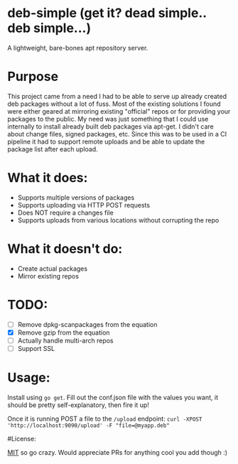 # deb-simple (get it? dead simple.. deb simple...)

A lightweight, bare-bones apt repository server. 

# Purpose

This project came from a need I had to be able to serve up already created deb packages without a lot of fuss. Most of the existing solutions 
I found were either geared at mirroring existing "official" repos or for providing your packages to the public. My need was just something that 
I could use internally to install already built deb packages via apt-get. I didn't care about change files, signed packages, etc. Since this was 
to be used in a CI pipeline it had to support remote uploads and be able to update the package list after each upload.

# What it does:

- Supports multiple versions of packages 
- Supports uploading via HTTP POST requests
- Does NOT require a changes file
- Supports uploads from various locations without corrupting the repo


# What it doesn't do:
- Create actual packages
- Mirror existing repos

# TODO:

- [ ] Remove dpkg-scanpackages from the equation
- [x] Remove gzip from the equation
- [ ] Actually handle multi-arch repos
- [ ] Support SSL

# Usage:

Install using `go get`. Fill out the conf.json file with the values you want, it should be pretty self-explanatory, then fire it up!

Once it is running POST a file to the `/upload` endpoint:
`curl -XPOST 'http://localhost:9090/upload' -F "file=@myapp.deb"`

#License:

[MIT](LICENSE.txt) so go crazy. Would appreciate PRs for anything cool you add though :)
